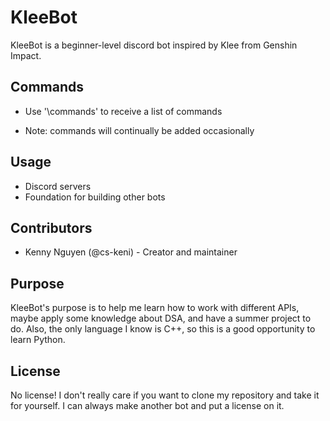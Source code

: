 # KleeBot

KleeBot is a beginner-level discord bot inspired by Klee from Genshin Impact.

## Commands

- Use '\commands' to receive a list of commands
* Note: commands will continually be added occasionally

## Usage

- Discord servers
- Foundation for building other bots

## Contributors

- Kenny Nguyen (@cs-keni) - Creator and maintainer

## Purpose

KleeBot's purpose is to help me learn how to work with different APIs, maybe apply some knowledge about DSA, and have a summer project to do.
Also, the only language I know is C++, so this is a good opportunity to learn Python.

## License

No license! I don't really care if you want to clone my repository and take it for yourself. I can always make another bot and put a license on it.
